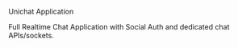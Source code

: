 Unichat Application

Full Realtime Chat Application with Social Auth and dedicated chat APIs/sockets.
